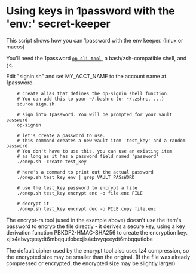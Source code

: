 # Using keys in 1password with the 'env:' secret-keeper

This script shows how you can 1password with the env keeper.
(linux or macos)

You'll need the 1password 
[`op cli tool`](https://support.1password.com/command-line-getting-started/),
a bash/zsh-compatible shell, and `jq`.

Edit "signin.sh" and set MY_ACCT_NAME to the account name at 1password.

```
    # create alias that defines the op-signin shell function
    # You can add this to your ~/.bashrc (or ~/.zshrc, ...)
    source sign.sh

	# sign into 1password. You will be prompted for your vault password
	op-signin

    # let's create a password to use.
	# this command creates a new vault item 'test_key' and a random password
	# You don't have to use this, you can use an existing item 
	# as long as it has a password field named 'password'
	./onep.sh -create test_key

	# here's a command to print out the actual password
	./onep.sh test_key env | grep VAULT_PASsWORD

    # use the test_key password to encrypt a file
    ./onep.sh test_key encrypt enc -o file.enc FILE

	# decrypt it
    ./onep.sh test_key encrypt dec -o FILE.copy file.enc
```

The encrypt-rs tool (used in the example above) doesn't use the item's
password to encryp the file directly - it derives a secure key, using a
key derivation function PBKDF2-HMAC-SHA256 to create the encryption key.
xjis4ebvyqeeydt6mbqqutlobexjis4ebvyqeeydt6mbqqutlobe

The default cipher used by the encrypt tool also uses lz4 compression,
so the encrypted size may be smaller than the original. (If the file was
already compressed or encrypted, 
the encrypted size may be slightly larger)
